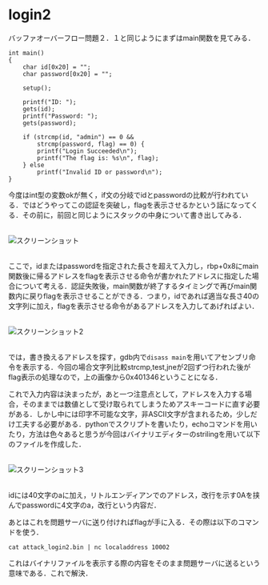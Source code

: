 # login2
バッファオーバーフロー問題２．１と同じようにまずはmain関数を見てみる．

~~~
int main()
{
    char id[0x20] = "";
    char password[0x20] = "";

    setup();

    printf("ID: ");
    gets(id);
    printf("Password: ");
    gets(password);

    if (strcmp(id, "admin") == 0 &&
        strcmp(password, flag) == 0) {
        printf("Login Succeeded\n");
        printf("The flag is: %s\n", flag);
    } else
        printf("Invalid ID or password\n");
}
~~~

今度はint型の変数okが無く，if文の分岐でidとpasswordの比較が行われている．ではどうやってこの認証を突破し，flagを表示させるかという話になってくる．その前に，前回と同じようにスタックの中身について書き出してみる．<br><br>

![スクリーンショット](https://user-images.githubusercontent.com/64766627/186422895-5885618a-6e3d-4f1f-8b55-2712f37bc058.png)<br><br>

ここで，idまたはpasswordを指定された長さを超えて入力し，rbp+0x8にmain関数後に帰るアドレスをflagを表示させる命令が書かれたアドレスに指定した場合について考える．認証失敗後，main関数が終了するタイミングで再びmain関数内に戻りflagを表示させることができる．つまり，idであれば適当な長さ40の文字列に加え，flagを表示させる命令があるアドレスを入力してあげればよい．<br><br>

![スクリーンショット2](https://user-images.githubusercontent.com/64766627/186425413-b98e26ab-c3d2-4a6b-8c95-1c9af29c7cf0.png)
<br><br>

では，書き換えるアドレスを探す，gdb内で`disass main`を用いてアセンブリ命令を表示する．今回の場合文字列比較strcmp,test,jneが2回ずつ行われた後がflag表示の処理なので，上の画像から0x401346ということになる．

これで入力内容は決まったが，あと一つ注意点として，アドレスを入力する場合，そのままでは数値として受け取られてしまうためアスキーコードに直す必要がある．しかし中には印字不可能な文字，非ASCII文字が含まれるため，少しだけ工夫する必要がある．pythonでスクリプトを書いたり，echoコマンドを用いたり，方法は色々あると思うが今回はバイナリエディターのstrilingを用いて以下のファイルを作成した．<br><br>

![スクリーンショット3](https://user-images.githubusercontent.com/64766627/186427396-d2badd50-26c6-4793-a857-a0c39b5fb98c.png)<br><br>

idには40文字のaに加え，リトルエンディアンでのアドレス，改行を示す0Aを挟んでpasswordに4文字のa，改行という内容だ．

あとはこれを問題サーバに送り付ければflagが手に入る．その際は以下のコマンドを使う．

`cat attack_login2.bin | nc localaddress 10002`

これはバイナリファイルを表示する際の内容をそのまま問題サーバに送るという意味である．これで解決．
